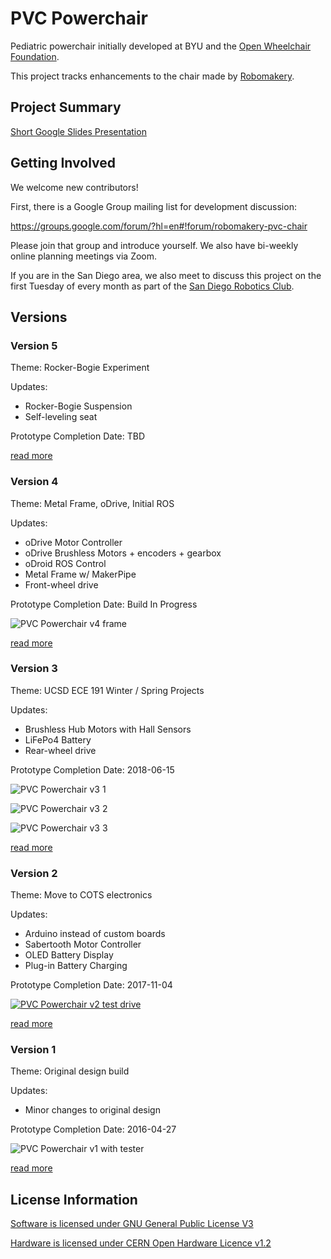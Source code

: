 # PVC Powerchair

Pediatric powerchair initially developed at BYU and the [Open Wheelchair Foundation](http://openwheelchair.org/).

This project tracks enhancements to the chair made by [Robomakery](http://robomakery.com).

## Project Summary

[Short Google Slides Presentation](https://docs.google.com/presentation/d/e/2PACX-1vQH72_SPbROlJtIxm5qiG1kyvUSaIGlaVXuoVhn0pRb-agA25kUbpgHu_BZxM33IaVWwLDGMfL6djqC/pub?start=false&loop=false&delayms=3000)

## Getting Involved

We welcome new contributors!

First, there is a Google Group mailing list for development discussion:

https://groups.google.com/forum/?hl=en#!forum/robomakery-pvc-chair

Please join that group and introduce yourself.  We also have bi-weekly online planning meetings via Zoom.

If you are in the San Diego area, we also meet to discuss this project on the first Tuesday of every month as part of the [San Diego Robotics Club](https://www.meetup.com/roboticsclub/).

## Versions

### Version 5

Theme: Rocker-Bogie Experiment

Updates:

* Rocker-Bogie Suspension
* Self-leveling seat

Prototype Completion Date: TBD

[read more](v5)

### Version 4

Theme: Metal Frame, oDrive, Initial ROS

Updates:

* oDrive Motor Controller
* oDrive Brushless Motors + encoders + gearbox
* oDroid ROS Control
* Metal Frame w/ MakerPipe
* Front-wheel drive

Prototype Completion Date: Build In Progress

![PVC Powerchair v4 frame](archive/v4/images/pvc-chair-v4-design.png)

[read more](v4)

### Version 3

Theme: UCSD ECE 191 Winter / Spring Projects

Updates:

* Brushless Hub Motors with Hall Sensors
* LiFePo4 Battery
* Rear-wheel drive

Prototype Completion Date: 2018-06-15

![PVC Powerchair v3 1](archive/v3/images/pvc-chair-v3-1.jpg)

![PVC Powerchair v3 2](archive/v3/images/pvc-chair-v3-2.jpg)

![PVC Powerchair v3 3](archive/v3/images/pvc-chair-v3-3.jpg)

[read more](v3)

### Version 2

Theme: Move to COTS electronics

Updates:

* Arduino instead of custom boards
* Sabertooth Motor Controller
* OLED Battery Display
* Plug-in Battery Charging

Prototype Completion Date: 2017-11-04

[![PVC Powerchair v2 test drive](https://img.youtube.com/vi/sLA0mYiXbEk/0.jpg)](https://www.youtube.com/watch?v=sLA0mYiXbEk)

[read more](v2)

### Version 1

Theme: Original design build

Updates:

* Minor changes to original design

Prototype Completion Date: 2016-04-27

![PVC Powerchair v1 with tester](archive/v1/images/pvc-chair-v1.jpg)

[read more](v1)

## License Information

[Software is licensed under GNU General Public License V3](SOFTWARE_LICENSE)

[Hardware is licensed under CERN Open Hardware Licence v1.2](HARDWARE_LICENSE)
